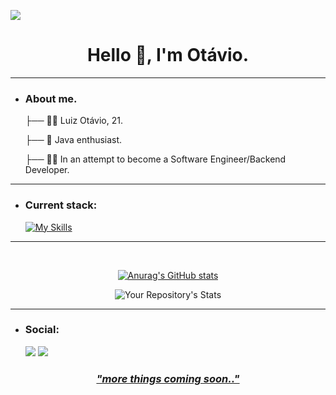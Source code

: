 
![](https://komarev.com/ghpvc/?username=tavinhoo&color=blueviolet&style=for-the-badge)
<div>

<h1 align="center">Hello 👋, I'm Otávio.</h1>

</div>

<hr>

<div>

-  ### About me.
  
    ├── :man_student: Luiz Otávio, 21. <br>
  
	  ├── :seedling: Java enthusiast. <br>
 
	  ├── :man_technologist: In an attempt to become a Software Engineer/Backend Developer. <br>
 
	
</div>

<div>

<hr>

- ### Current stack:

	[![My Skills](https://skillicons.dev/icons?i=html,css,bootstrap,js,jquery,java,spring,mysql,mongodb,docker)](https://skillicons.dev)
	
</div>

<hr>

<br>

<div align="center">

[![Anurag's GitHub stats](https://github-readme-stats.vercel.app/api?username=tavinhoo&theme=dark)](https://github.com/anuraghazra/github-readme-stats)

![Your Repository's Stats](https://github-readme-stats.vercel.app/api/top-langs/?username=tavinhoo&theme=dark)

</div>

<hr>

<div>

- ### Social:

    <a href="https://instagram.com/tavio_faria" target="_blank"><img src="https://img.shields.io/badge/-Instagram-%23E4405F?style=for-the-badge&logo=instagram&logoColor=black" target="_blank"></a> <a href="https://www.linkedin.com/in/luiz-otavio-bab9691b1/" target="_blank"><img src="https://img.shields.io/badge/LinkedIn-0A66C2.svg?style=for-the-badge&logo=LinkedIn&logoColor=white" target="_blank"></a>
    
</div>

<div>
<h3 align="center" style="text-decoration: underline;">
  <i>"more things coming soon.."</i>
</h3>
</div>
  
</div>

